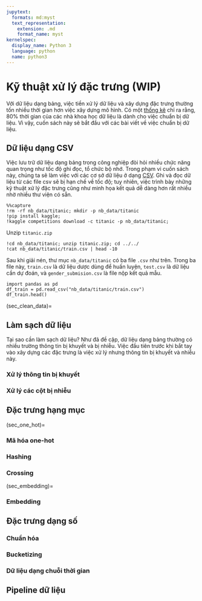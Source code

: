 ```yaml
---
jupytext:
  formats: md:myst
  text_representation:
    extension: .md
    format_name: myst
kernelspec:
  display_name: Python 3
  language: python
  name: python3
---
```


# Kỹ thuật xử lý đặc trưng (WIP)

Với dữ liệu dạng bảng, việc tiền xử lý dữ liệu và xây dựng đặc trưng thường tốn nhiều thời gian hơn việc xây dựng mô hình.
Có một [thống kê](https://www.forbes.com/sites/gilpress/2016/03/23/data-preparation-most-time-consuming-least-enjoyable-data-science-task-survey-says/?sh=3ce816956f63) chỉ ra rằng,
80% thời gian của các nhà khoa học dữ liệu là dành cho việc chuẩn bị dữ liệu. Vì vậy, cuốn sách này sẽ bắt đầu với các bài viết về việc chuẩn bị dữ liệu.

## Dữ liệu dạng CSV

Việc lưu trữ dữ liệu dạng bảng trong công nghiệp đòi hỏi nhiều chức năng quan trọng như tốc độ ghi đọc, tổ chức bộ nhớ.
Trong phạm vi cuốn sách này, chúng ta sẽ làm việc với các cơ sở dữ liệu ở dạng [CSV](https://en.wikipedia.org/wiki/Comma-separated_values).
Ghi và đọc dữ liệu từ các file csv sẽ bị hạn chế về tốc độ; tuy nhiên, việc trình bày những kỹ thuật xử lý đặc trưng cũng như minh họa kết quả dễ dàng hơn rất nhiều nhờ nhiều thư viện có sẵn.

```{code-cell} ipython3
%%capture
!rm -rf nb_data/titanic; mkdir -p nb_data/titanic
!pip install kaggle;
!kaggle competitions download -c titanic -p nb_data/titanic;

```

Unzip `titanic.zip`


```{code-cell} ipython3
!cd nb_data/titanic; unzip titanic.zip; cd ../../
!cat nb_data/titanic/train.csv | head -10
```


Sau khi giải nén, thư mục `nb_data/titanic` có ba file `.csv` như trên. Trong ba file này, `train.csv` là dữ liệu dược dùng để huấn luyện, `test.csv` là dữ liệu cần dự đoán, và `gender_submision.csv` là file nộp kết quả mẫu.


```{code-cell} ipython3
import pandas as pd
df_train = pd.read_csv("nb_data/titanic/train.csv")
df_train.head()
```

(sec_clean_data)=
## Làm sạch dữ liệu

Tại sao cần làm sạch dữ liệu?
Như đã đề cập, dữ liệu dạng bảng thường có nhiều trường thông tin bị khuyết và bị nhiễu.
Việc đầu tiên trước khi bắt tay vào xây dựng các đặc trưng là việc xử lý nhưng thông tin bị khuyết và nhiễu này.

### Xử lý thông tin bị khuyết



### Xử lý các cột bị nhiễu

## Đặc trưng hạng mục

(sec_one_hot)=
### Mã hóa one-hot

### Hashing

### Crossing

(sec_embedding)=
### Embedding


## Đặc trưng dạng số

### Chuẩn hóa

### Bucketizing

### Dữ liệu dạng chuỗi thời gian

## Pipeline dữ liệu

